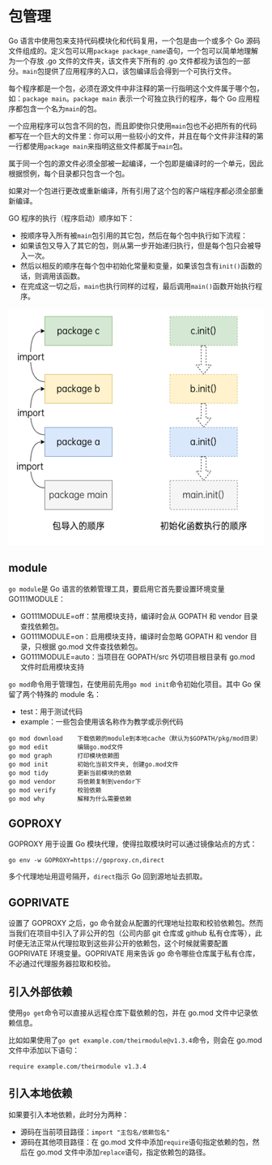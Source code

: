 # 包管理

Go 语言中使用包来支持代码模块化和代码复用，一个包是由一个或多个 Go 源码文件组成的。定义包可以用`package package_name`语句，一个包可以简单地理解为一个存放 .go 文件的文件夹，该文件夹下所有的 .go 文件都视为该包的一部分。`main`包提供了应用程序的入口，该包编译后会得到一个可执行文件。

每个程序都是一个包，必须在源文件中非注释的第一行指明这个文件属于哪个包，如：`package main`。`package main` 表示一个可独立执行的程序，每个 Go 应用程序都包含一个名为`main`的包。

一个应用程序可以包含不同的包，而且即使你只使用`main`包也不必把所有的代码都写在一个巨大的文件里：你可以用一些较小的文件，并且在每个文件非注释的第一行都使用`package main`来指明这些文件都属于`main`包。

属于同一个包的源文件必须全部被一起编译，一个包即是编译时的一个单元，因此根据惯例，每个目录都只包含一个包。

如果对一个包进行更改或重新编译，所有引用了这个包的客户端程序都必须全部重新编译。

GO 程序的执行（程序启动）顺序如下：

- 按顺序导入所有被`main`包引用的其它包，然后在每个包中执行如下流程：
- 如果该包又导入了其它的包，则从第一步开始递归执行，但是每个包只会被导入一次。
- 然后以相反的顺序在每个包中初始化常量和变量，如果该包含有`init()`函数的话，则调用该函数。
- 在完成这一切之后，`main`也执行同样的过程，最后调用`main()`函数开始执行程序。

![导入包](../../images/pl/go/import.png)

## module

`go module`是 Go 语言的依赖管理工具，要启用它首先要设置环境变量 GO111MODULE：

- GO111MODULE=off：禁用模块支持，编译时会从 GOPATH 和 vendor 目录查找依赖包。
- GO111MODULE=on：启用模块支持，编译时会忽略 GOPATH 和 vendor 目录，只根据 go.mod 文件查找依赖包。
- GO111MODULE=auto：当项目在 GOPATH/src 外切项目根目录有 go.mod 文件时启用模块支持

`go mod`命令用于管理包，在使用前先用`go mod init`命令初始化项目。其中 Go 保留了两个特殊的 module 名：

- test：用于测试代码
- example：一些包会使用该名称作为教学或示例代码
  
```SHELL
go mod download    下载依赖的module到本地cache（默认为$GOPATH/pkg/mod目录）
go mod edit        编辑go.mod文件
go mod graph       打印模块依赖图
go mod init        初始化当前文件夹, 创建go.mod文件
go mod tidy        更新当前模块的依赖
go mod vendor      将依赖复制到vendor下
go mod verify      校验依赖
go mod why         解释为什么需要依赖
```

## GOPROXY

GOPROXY 用于设置 Go 模块代理，使得拉取模块时可以通过镜像站点的方式：

```SHELL
go env -w GOPROXY=https://goproxy.cn,direct
```

多个代理地址用逗号隔开，`direct`指示 Go 回到源地址去抓取。

## GOPRIVATE

设置了 GOPROXY 之后，go 命令就会从配置的代理地址拉取和校验依赖包。然而当我们在项目中引入了非公开的包（公司内部 git 仓库或 github 私有仓库等），此时便无法正常从代理拉取到这些非公开的依赖包，这个时候就需要配置 GOPRIVATE 环境变量。GOPRIVATE 用来告诉 go 命令哪些仓库属于私有仓库，不必通过代理服务器拉取和校验。

## 引入外部依赖

使用`go get`命令可以直接从远程仓库下载依赖的包，并在 go.mod 文件中记录依赖信息。

比如如果使用了`go get example.com/theirmodule@v1.3.4`命令，则会在 go.mod 文件中添加以下语句：

```
require example.com/theirmodule v1.3.4
```

## 引入本地依赖

如果要引入本地依赖，此时分为两种：

- 源码在当前项目路径：`import "主包名/依赖包名"`
- 源码在其他项目路径：在 go.mod 文件中添加`require`语句指定依赖的包，然后在 go.mod 文件中添加`replace`语句，指定依赖包的路径。

